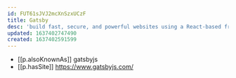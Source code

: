 ```yaml
---
id: FUT61sJVJ2mcXnSzxUCzF
title: Gatsby
desc: 'build fast, secure, and powerful websites using a React-based framework and innovative data layer'
updated: 1637402747490
created: 1637402591599
---
```


- [[p.alsoKnownAs]] gatsbyjs
- [[p.hasSite]] https://www.gatsbyjs.com/
